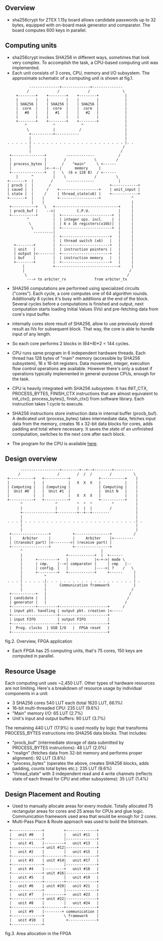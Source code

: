 ## Overview

- sha256crypt for ZTEX 1.15y board allows candidate passwords up to
32 bytes, equipped with on-board mask generator and comparator.
The board computes 600 keys in parallel.


## Computing units

- sha256crypt invokes SHA256 in different ways, sometimes that look
very complex. To accomplish the task, a CPU-based computing unit
was implemented.
- Each unit consists of 3 cores, CPU, memory and I/O subsystem.
The approximate schematic of a computing unit is shown at fig.1.

```
           --------------+-------------+--------------
          /             /             /               \
     +--------+    +--------+    +--------+            |
     |        |    |        |    |        |            |
     | SHA256 |    | SHA256 |    | SHA256 |            |
     |  core  |    |  core  |    |  core  |            |
     |   #0   |    |   #1   |    |   #2   |            |
     |        |    |        |    |        |            |
     +--------+    +--------+    +--------+            |
         ^            ^            ^                   |
          \           |           /                    |
           +----------+-----------                     |
           |                                           |
 . . . . . | . . . . . . . . . . . . . . . . . . . . . |. .
           |                                          /
           |                                         /
  +---------------+         -------------           /
  |               |        /             \         /
  | process_bytes |       /    "main"     \ <------
  |               |<--+--|      memory     |
  +---------------+   |   \  (6 x 128 B)  / <------
     |      ^         |    \             /         \
 +-------+  |        /      -------------           |
 | procb |  |       /                           +------------+
 | saved |  |      /    +------------------+    | unit_input |
 | state |  |     /     | thread_state(x6) |    +------------+
 +-------+  |    |      +------------------+              ^
            |    |                                        |
  +-----------+   \   +-----------------------------+     |
  | procb_buf |    -->|          C.P.U.             |     |
  +-----------+       |  +-----------------------+  |     |
          ^           |  | integer ops. incl.    |  |     |
           \          |  | 6 x 16 registers(x16b)|  |     |
            \         |  +-----------------------+  |     |
             ---------|                             |     |
                      |  +----------------------+   |     |
                      |  | thread switch (x6)   |   |     |
    +--------+        |  +----------------------+   |     |
    | unit   |        |  | instruction pointers |   |     |
    | output |<-------|  +----------------------+   |     |
    | buf    |        |  | instruction memory   |   |     |
    +--------+        |  +----------------------+   |     |
        |             +-----------------------------+     |
        |                                                /
         \                                              /
          ---> to arbiter_rx             from arbiter_tx
```

- SHA256 computations are performed using specialized circuits
("cores"). Each cycle, a core computes one of 64 algorithm rounds.
Additionally 8 cycles it's busy with additions at the end of the block.
Several cycles before a computations is finished and output,
next computation starts loading Initial Values (IVs) and pre-fetching
data from core's input buffer.
- internally cores store result of SHA256, allow to use previously
stored result as IVs for subsequent block. That way, the core
is able to handle input of any length.
- So each core performs 2 blocks in (64+8)*2 = 144 cycles.

- CPU runs same program in 6 independent hardware threads.
Each thread has 128 bytes of "main" memory (accessible by SHA256
subsystem), 16 x 16-bit registers. Data movement, integer,
execution flow control operations are available. However there's only
a subset if operations typically implemented in general-purpose CPUs,
enough for the task.
- CPU is heavily integrated with SHA256 subsystem. It has INIT_CTX,
PROCESS_BYTES, FINISH_CTX instructions that are almost equivalent to
init_ctx(), process_bytes(), finish_ctx() from software library.
Each instruction takes 1 cycle to execute.
- SHA256 instructions store instruction data in internal buffer
(procb_buf). A dedicated unit (process_bytes) takes intermediate data,
fetches input data from the memory, creates 16 x 32-bit data blocks
for cores, adds padding and total where necessary. It saves
the state of an unfinished computation, switches to the next core
after each block.
- The program for the CPU is available <a href='https://github.com/magnumripper/JohnTheRipper/blob/bleeding-jumbo/src/ztex/fpga-sha256crypt/sha256crypt/cpu/program.vh'>here</a>.


## Design overview

```
       ------------------+--------+--+--+--------+---------
      /                 /        /  /  /        /          \
 +-----------+   +-----------+             +-----------+    |
 |           |   |           |   X  X  X   |           |    |
 | Computing |   | Computing |             | Computing |    |
 |  Unit #0  |   |  Unit #1  |             |  Unit N   |    |
 |           |   |           |   X  X  X   |           |    |
 +-----------+   +-----------+             +-----------+    |
       ^               ^         ^  ^  ^         ^          |
       |               |         |  |  |        /           |
       +---------------+---------+--+--+--------            |
       |                                                    |
 . . . | . . . . . . . . . . . . . . . . . . . . . . . . . .| .
       |                                                    |
       |                                                    |
  +-----------------+          +----------------+          /
  |     Arbiter     |          |     Arbiter    |<---------
  | (transmit part) |<-------->| (receive part) |
  +-----------------+          +----------------+
       ^                                    |
       |                    +------------+  |  +------
       |      +---------+   |            |<-+->| mode \
       |      | cmp.    |-->| comparator |     | cmp   |--
       |      | config. |   |            |---->| ?    /   \
       |      +---------+   +------------+     +------     |
       |          ^                                        |
 . . . | . . . . .|. . . . . . . . . . . . . . . . . . . . | .
       |          |      Communication framework           |
       |          |                                       /
  +-----------+   |                                      /
  | candidate |   |                                     /
  | generator |   |                                    /
  +-----------+---------+----------------------+      /
  | input pkt. handling | output pkt. creation |<-----
  +---------------------+----------------------+
  | input FIFO          | output FIFO          |
  +---------------------+----------------------+
  |  Prog. clocks  | USB I/O   |  FPGA reset   |
  +--------------------------------------------+

```
fig.2. Overview, FPGA application

- Each FPGA has 25 computing units, that's 75 cores, 150 keys are
computed in parallel.


## Resource Usage

Each computing unit uses ~2,450 LUT. Other types of hardware resources
are not limiting. Here's a breakdown of resource usage by individual
components in a unit:

- 3 SHA256 cores 540 LUT each (total 1620 LUT, 66.1%)
- 16-bit multi-threaded CPU: 235 LUT (9.6%)
- "Main" memory I/O: 65 LUT (2.7%)
- Unit's input and output buffers: 90 LUT (3.7%)

The remaining 440 LUT (17.9%) is used mostly by logic that transforms
PROCESS_BYTES instructions into SHA256 data blocks. That includes:

- "procb_buf" (intermediate storage of data submitted by PROCESS_BYTES
instructions): 48 LUT (2.0%)
- "realign" (fetches data from 32-bit memory and performs proper
alignment): 92 LUT (3.8%)
- "process_bytes" (operates the above, creates SHA256 blocks, adds
padding, counts total bytes etc.): 235 LUT (9.6%)
- "thread_state" with 3 independent read and 4 write channels (reflects
state of each thread for CPU and other subsystems): 35 LUT (1.4%)


## Design Placement and Routing

- Used to manually allocate areas for every module. Totally allocated
75 rectangular areas for cores and 25 areas for CPUs and glue logic.
Communication framework used area that would be enough for 2 cores.
- Multi-Pass Place & Route approach was used to build the bitstream.

```
  +--------------+         +--------------+
  |   unit #0    |         |   unit #11   |
  +--------------+         |--------------+
  |   unit #1    |---------+   unit #13   |
  +--------------+ unit #12|--------------+
  |   unit #2    |         |   unit #15   |
  +--------------+---------+--------------+
  |   unit #3    | unit #14|   unit #17   |
  +--------------+         |--------------+
  |   unit #4    |---------+   unit #18   |
  +--------------+ unit #16|--------------+
  |   unit #5    |         |   unit #19   |
  +--------------+---------+--------------+
  |   unit #6    | unit #20|   unit #21   |
  +--------------+         |--------------+
  |   unit #7    |---------+   unit #23   |
  +--------------+ unit #22|--------------+
  |   unit #8    |         |   unit #24   |
  +--------------+---------+--------------+
  |   unit #9    |--------+ communication |
  +--------------+         \ framework    |
  |   unit #10   |          +-------------+
  +--------------+
```
fig.3. Area allocation in the FPGA


